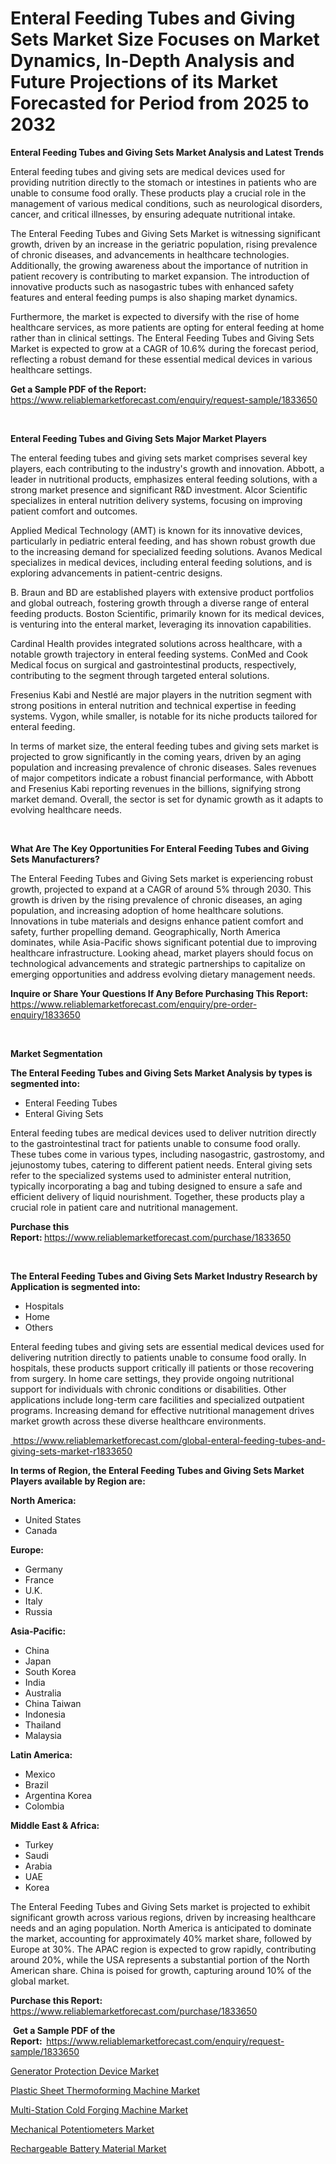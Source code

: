 <p><h1>Enteral Feeding Tubes and Giving Sets Market Size Focuses on Market Dynamics, In-Depth Analysis and Future Projections of its Market Forecasted for Period from 2025 to 2032</h1></p><p><strong>Enteral Feeding Tubes and Giving Sets Market Analysis and Latest Trends</strong></p>
<p><p>Enteral feeding tubes and giving sets are medical devices used for providing nutrition directly to the stomach or intestines in patients who are unable to consume food orally. These products play a crucial role in the management of various medical conditions, such as neurological disorders, cancer, and critical illnesses, by ensuring adequate nutritional intake.</p><p>The Enteral Feeding Tubes and Giving Sets Market is witnessing significant growth, driven by an increase in the geriatric population, rising prevalence of chronic diseases, and advancements in healthcare technologies. Additionally, the growing awareness about the importance of nutrition in patient recovery is contributing to market expansion. The introduction of innovative products such as nasogastric tubes with enhanced safety features and enteral feeding pumps is also shaping market dynamics.</p><p>Furthermore, the market is expected to diversify with the rise of home healthcare services, as more patients are opting for enteral feeding at home rather than in clinical settings. The Enteral Feeding Tubes and Giving Sets Market is expected to grow at a CAGR of 10.6% during the forecast period, reflecting a robust demand for these essential medical devices in various healthcare settings.</p></p>
<p><strong>Get a Sample PDF of the Report:&nbsp;</strong> <a href="https://www.reliablemarketforecast.com/enquiry/request-sample/1833650?utm_campaign=1833&utm_medium=2&utm_source=Github&utm_content=ia&utm_term=26032025&utm_id=enteral-feeding-tubes-and-giving-sets">https://www.reliablemarketforecast.com/enquiry/request-sample/1833650</a></p>
<p>&nbsp;</p>
<p><strong>Enteral Feeding Tubes and Giving Sets Major Market Players</strong></p>
<p><p>The enteral feeding tubes and giving sets market comprises several key players, each contributing to the industry's growth and innovation. Abbott, a leader in nutritional products, emphasizes enteral feeding solutions, with a strong market presence and significant R&D investment. Alcor Scientific specializes in enteral nutrition delivery systems, focusing on improving patient comfort and outcomes.</p><p>Applied Medical Technology (AMT) is known for its innovative devices, particularly in pediatric enteral feeding, and has shown robust growth due to the increasing demand for specialized feeding solutions. Avanos Medical specializes in medical devices, including enteral feeding solutions, and is exploring advancements in patient-centric designs.</p><p>B. Braun and BD are established players with extensive product portfolios and global outreach, fostering growth through a diverse range of enteral feeding products. Boston Scientific, primarily known for its medical devices, is venturing into the enteral market, leveraging its innovation capabilities.</p><p>Cardinal Health provides integrated solutions across healthcare, with a notable growth trajectory in enteral feeding systems. ConMed and Cook Medical focus on surgical and gastrointestinal products, respectively, contributing to the segment through targeted enteral solutions.</p><p>Fresenius Kabi and Nestlé are major players in the nutrition segment with strong positions in enteral nutrition and technical expertise in feeding systems. Vygon, while smaller, is notable for its niche products tailored for enteral feeding.</p><p>In terms of market size, the enteral feeding tubes and giving sets market is projected to grow significantly in the coming years, driven by an aging population and increasing prevalence of chronic diseases. Sales revenues of major competitors indicate a robust financial performance, with Abbott and Fresenius Kabi reporting revenues in the billions, signifying strong market demand. Overall, the sector is set for dynamic growth as it adapts to evolving healthcare needs.</p></p>
<p>&nbsp;</p>
<p><strong>What Are The Key Opportunities For Enteral Feeding Tubes and Giving Sets Manufacturers?</strong></p>
<p><p>The Enteral Feeding Tubes and Giving Sets market is experiencing robust growth, projected to expand at a CAGR of around 5% through 2030. This growth is driven by the rising prevalence of chronic diseases, an aging population, and increasing adoption of home healthcare solutions. Innovations in tube materials and designs enhance patient comfort and safety, further propelling demand. Geographically, North America dominates, while Asia-Pacific shows significant potential due to improving healthcare infrastructure. Looking ahead, market players should focus on technological advancements and strategic partnerships to capitalize on emerging opportunities and address evolving dietary management needs.</p></p>
<p><strong>Inquire or Share Your Questions If Any Before Purchasing This Report:</strong> <a href="https://www.reliablemarketforecast.com/enquiry/pre-order-enquiry/1833650?utm_campaign=1833&utm_medium=2&utm_source=Github&utm_content=ia&utm_term=26032025&utm_id=enteral-feeding-tubes-and-giving-sets">https://www.reliablemarketforecast.com/enquiry/pre-order-enquiry/1833650</a></p>
<p>&nbsp;</p>
<p><strong>Market Segmentation</strong></p>
<p><strong>The Enteral Feeding Tubes and Giving Sets Market Analysis by types is segmented into:</strong></p>
<p><ul><li>Enteral Feeding Tubes</li><li>Enteral Giving Sets</li></ul></p>
<p><p>Enteral feeding tubes are medical devices used to deliver nutrition directly to the gastrointestinal tract for patients unable to consume food orally. These tubes come in various types, including nasogastric, gastrostomy, and jejunostomy tubes, catering to different patient needs. Enteral giving sets refer to the specialized systems used to administer enteral nutrition, typically incorporating a bag and tubing designed to ensure a safe and efficient delivery of liquid nourishment. Together, these products play a crucial role in patient care and nutritional management.</p></p>
<p><strong>Purchase this Report:&nbsp;</strong><a href="https://www.reliablemarketforecast.com/purchase/1833650?utm_campaign=1833&utm_medium=2&utm_source=Github&utm_content=ia&utm_term=26032025&utm_id=enteral-feeding-tubes-and-giving-sets">https://www.reliablemarketforecast.com/purchase/1833650</a></p>
<p>&nbsp;</p>
<p><strong>The Enteral Feeding Tubes and Giving Sets Market Industry Research by Application is segmented into:</strong></p>
<p><ul><li>Hospitals</li><li>Home</li><li>Others</li></ul></p>
<p><p>Enteral feeding tubes and giving sets are essential medical devices used for delivering nutrition directly to patients unable to consume food orally. In hospitals, these products support critically ill patients or those recovering from surgery. In home care settings, they provide ongoing nutritional support for individuals with chronic conditions or disabilities. Other applications include long-term care facilities and specialized outpatient programs. Increasing demand for effective nutritional management drives market growth across these diverse healthcare environments.</p></p>
<p><a href="https://www.reliablemarketforecast.com/global-enteral-feeding-tubes-and-giving-sets-market-r1833650?utm_campaign=1833&utm_medium=2&utm_source=Github&utm_content=ia&utm_term=26032025&utm_id=enteral-feeding-tubes-and-giving-sets">&nbsp;https://www.reliablemarketforecast.com/global-enteral-feeding-tubes-and-giving-sets-market-r1833650</a></p>
<p><strong>In terms of Region, the Enteral Feeding Tubes and Giving Sets Market Players available by Region are:</strong></p>
<p>
    <p> <strong> North America: </strong>
        <ul>
            <li>United States</li>
            <li>Canada</li>
        </ul>
        </p> 
    <p> <strong> Europe: </strong>
        <ul>
            <li>Germany</li>
            <li>France</li>
            <li>U.K.</li>
            <li>Italy</li>
            <li>Russia</li>
        </ul>
        </p> 
    <p> <strong> Asia-Pacific: </strong>
        <ul>
            <li>China</li>
            <li>Japan</li>
            <li>South Korea</li>
            <li>India</li>
            <li>Australia</li>
            <li>China Taiwan</li>
            <li>Indonesia</li>
            <li>Thailand</li>
            <li>Malaysia</li>
        </ul>
        </p> 
    <p> <strong> Latin America: </strong>
        <ul>
            <li>Mexico</li>
            <li>Brazil</li>
            <li>Argentina Korea</li>
            <li>Colombia</li>
        </ul>
        </p> 
    <p> <strong> Middle East & Africa: </strong>
        <ul>
            <li>Turkey</li>
            <li>Saudi</li>
            <li>Arabia</li>
            <li>UAE</li>
            <li>Korea</li>
        </ul>
    </p>
    </p>
<p><p>The Enteral Feeding Tubes and Giving Sets market is projected to exhibit significant growth across various regions, driven by increasing healthcare needs and an aging population. North America is anticipated to dominate the market, accounting for approximately 40% market share, followed by Europe at 30%. The APAC region is expected to grow rapidly, contributing around 20%, while the USA represents a substantial portion of the North American share. China is poised for growth, capturing around 10% of the global market.</p></p>
<p><strong>Purchase this Report: </strong><a href="https://www.reliablemarketforecast.com/purchase/1833650?utm_campaign=1833&utm_medium=2&utm_source=Github&utm_content=ia&utm_term=26032025&utm_id=enteral-feeding-tubes-and-giving-sets">https://www.reliablemarketforecast.com/purchase/1833650</a></p>
<p>&nbsp;<strong>Get a Sample PDF of the Report:&nbsp;&nbsp;</strong><a href="https://www.reliablemarketforecast.com/enquiry/request-sample/1833650?utm_campaign=1833&utm_medium=2&utm_source=Github&utm_content=ia&utm_term=26032025&utm_id=enteral-feeding-tubes-and-giving-sets">https://www.reliablemarketforecast.com/enquiry/request-sample/1833650</a></p>
<p><strong></strong></p>
<p><p><a href="https://github.com/dichkotuanny/Market-Research-Report-List-1/blob/main/generator-protection-device-market.md?utm_campaign=1833&utm_medium=2&utm_source=Github&utm_content=ia&utm_term=26032025&utm_id=enteral-feeding-tubes-and-giving-sets">Generator Protection Device Market</a></p><p><a href="https://github.com/marrahcerpas05/Market-Research-Report-List-1/blob/main/plastic-sheet-thermoforming-machine-market.md?utm_campaign=1833&utm_medium=2&utm_source=Github&utm_content=ia&utm_term=26032025&utm_id=enteral-feeding-tubes-and-giving-sets">Plastic Sheet Thermoforming Machine Market</a></p><p><a href="https://github.com/rullihipes6h/Market-Research-Report-List-1/blob/main/multi-station-cold-forging-machine-market.md?utm_campaign=1833&utm_medium=2&utm_source=Github&utm_content=ia&utm_term=26032025&utm_id=enteral-feeding-tubes-and-giving-sets">Multi-Station Cold Forging Machine Market</a></p><p><a href="https://github.com/rojannovarwd/Market-Research-Report-List-1/blob/main/mechanical-potentiometers-market.md?utm_campaign=1833&utm_medium=2&utm_source=Github&utm_content=ia&utm_term=26032025&utm_id=enteral-feeding-tubes-and-giving-sets">Mechanical Potentiometers Market</a></p><p><a href="https://github.com/dandatesha7q/Market-Research-Report-List-1/blob/main/rechargeable-battery-material-market.md?utm_campaign=1833&utm_medium=2&utm_source=Github&utm_content=ia&utm_term=26032025&utm_id=enteral-feeding-tubes-and-giving-sets">Rechargeable Battery Material Market</a></p></p>
